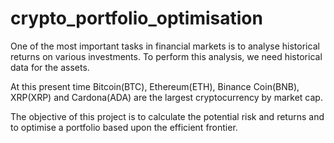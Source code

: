 # crypto_portfolio_optimisation

One of the most important tasks in financial markets is to analyse historical returns on various investments. To perform this analysis, we need historical data for the assets. 

At this present time Bitcoin(BTC), Ethereum(ETH), Binance Coin(BNB), XRP(XRP) and Cardona(ADA) are the largest cryptocurrency by market cap.

The objective of this project is to calculate the potential risk and returns and to optimise a portfolio based upon the efficient frontier.
